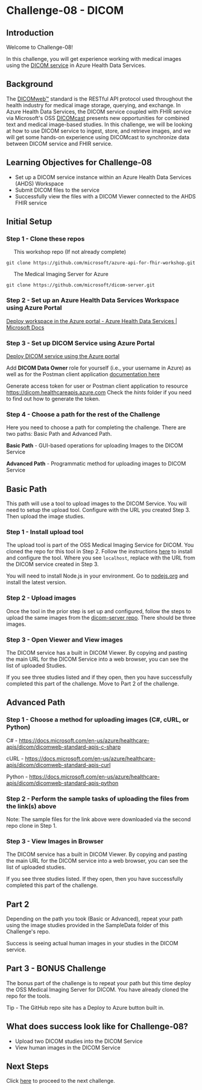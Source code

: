 # Challenge-08 - DICOM

## Introduction

Welcome to Challenge-08!

In this challenge, you will get experience working with medical images using the [DICOM service](https://docs.microsoft.com/en-us/azure/healthcare-apis/dicom/) in Azure Health Data Services. 

## Background

The [DICOMweb™](https://www.dicomstandard.org/using/dicomweb) standard is the RESTful API protocol used throughout the health industry for medical image storage, querying, and exchange. In Azure Health Data Services, the DICOM service coupled with FHIR service via Microsoft's OSS [DICOMcast](https://docs.microsoft.com/en-us/azure/healthcare-apis/dicom/dicom-cast-overview) presents new opportunities for combined text and medical image-based studies. In this challenge, we will be looking at how to use DICOM service to ingest, store, and retrieve images, and we will get some hands-on experience using DICOMcast to synchronize data between DICOM service and FHIR service. 

## Learning Objectives for Challenge-08

- Set up a DICOM service instance within an Azure Health Data Services (AHDS) Workspace
- Submit DICOM files to the service
- Successfully view the files with a DICOM Viewer connected to the AHDS FHIR service

## Initial Setup

### Step 1 - Clone these repos

&nbsp;&nbsp;&nbsp;&nbsp; This workshop repo (If not already complete)

```azurecli
git clone https://github.com/microsoft/azure-api-for-fhir-workshop.git
```

&nbsp;&nbsp;&nbsp;&nbsp; The Medical Imaging Server for Azure

```azurecli
git clone https://github.com/microsoft/dicom-server.git
```


### Step 2 - Set up an Azure Health Data Services Workspace using Azure Portal
 
 [Deploy workspace in the Azure portal - Azure Health Data Services | Microsoft Docs](https://docs.microsoft.com/en-us/azure/healthcare-apis/healthcare-apis-quickstart)


### Step 3 - Set up DICOM Service using Azure Portal

[Deploy DICOM service using the Azure portal](https://docs.microsoft.com/en-us/azure/healthcare-apis/dicom/deploy-dicom-services-in-azure)

Add **DICOM Data Owner** role for yourself (i.e., your username in Azure) as well as for the Postman client application [documentation here](https://docs.microsoft.com/en-us/azure/healthcare-apis/configure-azure-rbac#assign-roles-for-the-dicom-service)

Generate access token for user or Postman client application to resource https://dicom.healthcareapis.azure.com Check the *hints* folder if you need to find out how to generate the token.

### Step 4 - Choose a path for the rest of the Challenge

Here you need to choose a path for completing the challenge. There are two paths:
Basic Path and Advanced Path.

**Basic Path** - GUI-based operations for uploading Images to the DICOM Service

**Advanced Path** - Programmatic method for uploading images to DICOM Service

## Basic Path

This path will use a tool to upload images to the DICOM Service. You will need to setup the upload tool. Configure with the URL you created Step 3. Then upload the image studies.

### Step 1 - Install upload tool

The upload tool is part of the OSS Medical Imaging Service for DICOM. You cloned the repo for this tool in Step 2. Follow the instructions [here](https://github.com/microsoft/dicom-server/tree/main/tools/dicom-web-electron) to install and configure the tool. Where you see `localhost`, replace with the URL from the DICOM service created in Step 3.

You will need to install Node.js in your environment. Go to [nodejs.org](https://nodejs.org/) and install the latest version.

### Step 2 - Upload images

Once the tool in the prior step is set up and configured, follow the steps to upload the same images from the [dicom-server repo](https://github.com/microsoft/dicom-server/tree/main/docs/dcms). There should be three images.

### Step 3 - Open Viewer and View images

The DICOM service has a built in DICOM Viewer. By copying and pasting the main URL for the DICOM Service into a web browser, you can see the list of uploaded Studies.

If you see three studies listed and if they open, then you have successfully completed this part of the challenge. Move to Part 2 of the challenge.

## Advanced Path

### Step 1 - Choose a method for uploading images (C#, cURL, or Python)

C# - https://docs.microsoft.com/en-us/azure/healthcare-apis/dicom/dicomweb-standard-apis-c-sharp

cURL - https://docs.microsoft.com/en-us/azure/healthcare-apis/dicom/dicomweb-standard-apis-curl

Python - https://docs.microsoft.com/en-us/azure/healthcare-apis/dicom/dicomweb-standard-apis-python

### Step 2 - Perform the sample tasks of uploading the files from the link(s) above

Note: The sample files for the link above were downloaded via the second repo clone in Step 1. 

### Step 3 - View Images in Browser

The DICOM service has a built in DICOM Viewer. By copying and pasting the main URL for the DICOM service into a web browser, you can see the list of uploaded studies.

If you see three studies listed. If they open, then you have successfully completed this part of the challenge.

## Part 2

Depending on the path you took (Basic or Advanced), repeat your path using the image studies provided in the SampleData folder of this Challenge's repo.

Success is seeing actual human images in your studies in the DICOM service.

## Part 3 - BONUS Challenge

The bonus part of the challenge is to repeat your path but this time deploy the OSS Medical Imaging Server for DICOM. You have already cloned the repo for the tools.

Tip - The GitHub repo site has a Deploy to Azure button built in.

## What does success look like for Challenge-08?
+ Upload two DICOM studies into the DICOM Service
+ View human images in the DICOM Service

## Next Steps

Click [here](<../Challenge-09 - IoT Connector for FHIR/Readme.md>) to proceed to the next challenge.
